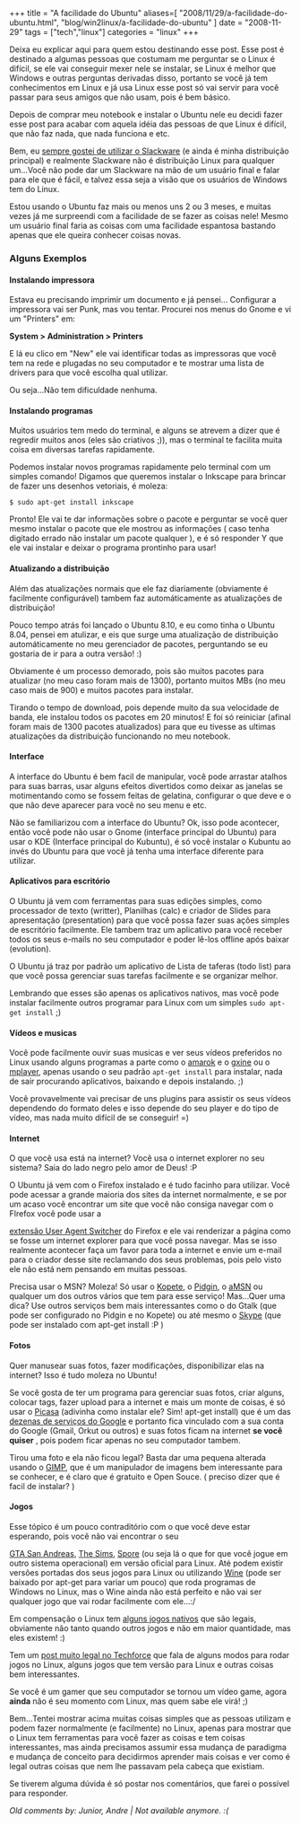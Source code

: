 +++
title = "A facilidade do Ubuntu"
aliases=[
  "2008/11/29/a-facilidade-do-ubuntu.html",
  "blog/win2linux/a-facilidade-do-ubuntu"
]
date = "2008-11-29"
tags = ["tech","linux"]
categories = "linux"
+++

Deixa eu explicar aqui para quem estou destinando esse post. Esse post
é destinado a algumas pessoas que costumam me perguntar se o Linux é
difícil, se ele vai conseguir mexer nele se instalar, se Linux é
melhor que Windows e outras perguntas derivadas disso, portanto se
você já tem conhecimentos em Linux e já usa Linux esse post só vai
servir para você passar para seus amigos que não usam, pois é bem
básico.

Depois de comprar meu notebook e instalar o Ubuntu nele eu decidi
fazer esse post para acabar com aquela idéia das pessoas de que Linux
é difícil, que não faz nada, que nada funciona e etc.

Bem, eu [sempre gostei de utilizar o Slackware](http://pothix.com/blog/win2linux/como-sao-os-primeiros-passos-de-um-linuxer)
(e ainda é minha distribuição principal) e realmente Slackware não é
distribuição Linux para qualquer um...Você não pode dar um Slackware
na mão de um usuário final e falar para ele que é fácil, e talvez essa
seja a visão que os usuários de Windows tem do Linux.

Estou usando o Ubuntu faz mais ou menos uns 2 ou 3 meses, e muitas
vezes já me surpreendi com a facilidade de se fazer as coisas nele!
Mesmo um usuário final faria as coisas com uma facilidade espantosa
bastando apenas que ele queira conhecer coisas novas.

### Alguns Exemplos

#### Instalando impressora

Estava eu precisando imprimir um documento e já pensei... Configurar a
impressora vai ser Punk, mas vou tentar. Procurei nos menus do Gnome e
vi um "Printers" em:

**System > Administration > Printers**

E lá eu clico em "New" ele vai identificar todas as impressoras que
você tem na rede e plugadas no seu computador e te mostrar uma lista
de drivers para que você escolha qual utilizar.

Ou seja...Não tem dificuldade nenhuma.

#### Instalando programas

Muitos usuários tem medo do terminal, e alguns se atrevem a dizer que
é regredir muitos anos (eles são criativos ;)), mas o terminal te
facilita muita coisa em diversas tarefas rapidamente.

Podemos instalar novos programas rapidamente pelo terminal com um
simples comando! Digamos que queremos instalar o Inkscape para brincar
de fazer uns desenhos vetoriais, é moleza:

    $ sudo apt-get install inkscape

Pronto! Ele vai te dar informações sobre o pacote e perguntar se você
quer mesmo instalar o pacote que ele mostrou as informações ( caso
tenha digitado errado não instalar um pacote qualquer ), e é só
responder Y que ele vai instalar e deixar o programa prontinho para
usar!

#### Atualizando a distribuição

Além das atualizações normais que ele faz diariamente (obviamente é
facilmente configurável) tambem faz automáticamente as
atualizações de distribuição!

Pouco tempo atrás foi lançado o Ubuntu 8.10, e eu como tinha o Ubuntu
8.04, pensei em atulizar, e eis que surge uma atualização de
distribuição automáticamente no meu gerenciador de pacotes,
perguntando se eu gostaria de ir para a outra versão! :)

Obviamente é um processo demorado, pois são muitos pacotes para
atualizar (no meu caso foram mais de 1300), portanto muitos MBs (no
meu caso mais de 900) e muitos pacotes para instalar.

Tirando o tempo de download, pois depende muito da sua velocidade de
banda, ele instalou todos os pacotes em 20 minutos! E foi só reiniciar
(afinal foram mais de 1300 pacotes atualizados) para que eu tivesse
as ultimas atualizações da distribuição funcionando no meu notebook.

#### Interface

A interface do Ubuntu é bem facil de manipular, você pode arrastar
atalhos para suas barras, usar alguns efeitos divertidos como deixar
as janelas se motimentando como se fossem feitas de gelatina,
configurar o que deve e o que não deve aparecer para você no seu menu
e etc.

Não se familiarizou com a interface do Ubuntu? Ok, isso pode
acontecer, então você pode não usar o Gnome (interface principal do
Ubuntu) para usar o KDE (Interface principal do Kubuntu), é só você
instalar o Kubuntu ao invés do Ubuntu para que você já tenha uma
interface diferente para utilizar.

#### Aplicativos para escritório

O Ubuntu já vem com ferramentas para suas edições simples, como
processador de texto (writter), Planilhas (calc) e criador de
Slides para apresentação (presentation) para que você possa fazer
suas ações simples de escritório facilmente. Ele tambem traz um
aplicativo para você receber todos os seus e-mails no seu computador e
poder lê-los offline após baixar (evolution).

O Ubuntu já traz por padrão um aplicativo de Lista de taferas (todo
list) para que você possa gerenciar suas tarefas facilmente e se
organizar melhor.

Lembrando que esses são apenas os aplicativos nativos, mas você pode
instalar facilmente outros programar para Linux com um simples `sudo
apt-get install` ;)

#### Vídeos e musicas

Você pode facilmente ouvir suas musicas e ver seus vídeos preferidos
no Linux usando alguns programas a parte como o
[amarok](http://amarok.kde.org/ "Amarok") e o
[gxine](http://xinehq.de/index.php/releases "Gxine") ou o
[mplayer](http://www.mplayerhq.hu/design7/news.html "MPlayer"), apenas
usando o seu padrão `apt-get install` para instalar, nada de sair
procurando aplicativos, baixando e depois instalando. ;)

Você provavelmente vai precisar de uns plugins para assistir os seus
vídeos dependendo do formato deles e isso depende do seu player e do
tipo de vídeo, mas nada muito difícil de se conseguir! =)

#### Internet

O que você usa está na internet? Você usa o internet explorer no seu
sistema? Saia do lado negro pelo amor de Deus! :P

O Ubuntu já vem com o Firefox instalado e é tudo facinho para
utilizar. Você pode acessar a grande maioria dos sites da internet
normalmente, e se por um acaso você encontrar um site que você não
consiga navegar com o FIrefox você pode usar a

[extensão User Agent
Switcher](https://addons.mozilla.org/en-US/firefox/addon/59)
do Firefox e ele vai renderizar a página como se
fosse um internet explorer para que você possa navegar. Mas se isso
realmente acontecer faça um favor para toda a internet e envie um
e-mail para o criador desse site reclamando dos seus problemas, pois
pelo visto ele não está nem pensando em muitas pessoas.

Precisa usar o MSN? Moleza! Só usar o [Kopete](http://kopete.kde.org/),
o [Pidgin](http://www.pidgin.im/ "Pidgin"), o
[aMSN](http://www.amsn-project.net/ "aMSN") ou qualquer um dos outros
vários que tem para esse serviço! Mas...Quer uma dica? Use outros
serviços bem mais interessantes como o do Gtalk (que pode ser
configurado no Pidgin e no Kopete) ou até mesmo o
[Skype](www.skype.com "Skype") (que pode ser instalado com apt-get
install :P )

#### Fotos

Quer manusear suas fotos, fazer modificações, disponibilizar elas na
internet? Isso é tudo moleza no Ubuntu!

Se você gosta de ter um programa para gerenciar suas fotos, criar
alguns, colocar tags, fazer upload para a internet e mais um monte de
coisas, é só usar o [Picasa](http://picasa.google.com/ "Picasa")
(adivinha como instalar ele? Sim! apt-get install) que é um das
[dezenas de serviços do Google](http://pt.wikipedia.org/wiki/Lista_de_ferramentas_e_servi%C3%A7os_do_Google)
e portanto fica vinculado com a sua conta do
Google (Gmail, Orkut ou outros) e suas fotos ficam na internet **se
você quiser** , pois podem ficar apenas no seu computador tambem.

Tirou uma foto e ela não ficou legal? Basta dar uma pequena alterada
usando o [GIMP](http://www.gimp.org/ "GIMP"), que é um manipulador de
imagens bem interessante para se conhecer, e é claro que é gratuito e
Open Souce. ( preciso dizer que é facil de instalar? )

#### Jogos

Esse tópico é um pouco contraditório com o que você deve estar
esperando, pois você não vai encontrar o seu

[GTA San
Andreas](http://www.rockstargames.com/sanandreas/),
[The Sims](http://thesims.ea.com/ "The Sims"),
[Spore](http://www.spore.com/ftl "Spore") (ou seja lá o que for que
você jogue em outro sistema operacional) em versão oficial para
Linux. Até podem existir versões portadas dos seus jogos para Linux ou
utilizando [Wine](http://www.winehq.org/ "Wine") (pode ser baixado
por apt-get para variar um pouco) que roda programas de Windows no
Linux, mas o Wine ainda não está perfeito e não vai ser qualquer jogo
que vai rodar facilmente com ele...:/

Em compensação o Linux tem
[alguns jogos nativos](http://pt.wikipedia.org/wiki/Jogos_Linux "Jogos para Linux")
que são legais, obviamente não tanto quando outros jogos e não em
maior quantidade, mas eles existem! :)

Tem um [post muito legal no Techforce](http://www.techforce.com.br/index.php/news/linux_blog/jogos_no_linux)
que fala de alguns modos para rodar jogos no Linux, alguns jogos que
tem versão para Linux e outras coisas bem interessantes.

Se você é um gamer que seu computador se tornou um vídeo game, agora
**ainda** não é seu momento com Linux, mas quem sabe ele virá! ;)

Bem...Tentei mostrar acima muitas coisas simples que as pessoas
utilizam e podem fazer normalmente (e facilmente) no Linux, apenas
para mostrar que o Linux tem ferramentas para você fazer as coisas e
tem coisas interessantes, mas ainda precisamos assumir essa mudança de
paradigma e mudança de conceito para decidirmos aprender mais coisas e
ver como é legal outras coisas que nem lhe passavam pela cabeça que
existiam.

Se tiverem alguma dúvida é só postar nos comentários, que farei o
possível para responder.



_Old comments by: Junior, Andre | Not available anymore. :(_

